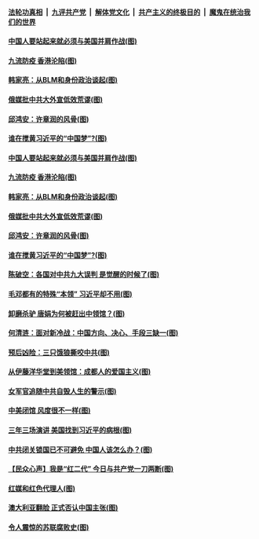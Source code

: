 

####  [法轮功真相](../../../../basic/blob/master/README.md?t=07300902) &nbsp;|&nbsp; [九评共产党](../../../../9ping.md/blob/master/README.md?t=07300902) &nbsp;|&nbsp; [解体党文化](../../../../jtdwh.md/blob/master/README.md?t=07300902)  &nbsp;|&nbsp; [共产主义的终极目的](../../../../gczydzjmd.md/blob/master/README.md?t=07300902) &nbsp;|&nbsp; [魔鬼在统治我们的世界](../../../../mgztzwmdsj.md/blob/master/README.md?t=07300902) 

#### [中国人要站起来就必须与美国并肩作战(图)](../pages/p4/941289.md?t=07300902) 

#### [九流防疫 香港沦陷(图)](../pages/p4/941211.md?t=07300902) 

#### [韩家亮：从BLM和身份政治谈起(图)](../pages/p4/941191.md?t=07300902) 

#### [俄媒批中共大外宣低效荒谬(图)](../pages/p4/941189.md?t=07300902) 

#### [邱鸿安：许章润的风骨(图)](../pages/p4/941190.md?t=07300902) 

#### [谁在搅黄习近平的“中国梦”?(图)](../pages/p4/941186.md?t=07300902) 

#### [中国人要站起来就必须与美国并肩作战(图)](../pages/p4/941289.md?t=07300902) 

#### [九流防疫 香港沦陷(图)](../pages/p4/941211.md?t=07300902) 

#### [韩家亮：从BLM和身份政治谈起(图)](../pages/p4/941191.md?t=07300902) 

#### [俄媒批中共大外宣低效荒谬(图)](../pages/p4/941189.md?t=07300902) 

#### [邱鸿安：许章润的风骨(图)](../pages/p4/941190.md?t=07300902) 

#### [谁在搅黄习近平的“中国梦”?(图)](../pages/p4/941186.md?t=07300902) 

#### [陈破空：各国对中共九大误判 是觉醒的时候了(图)](../pages/p4/941187.md?t=07300902) 

#### [毛邓都有的特殊“本领” 习近平却不用(图)](../pages/p4/941134.md?t=07300902) 

#### [卸磨杀驴 唐娟为何被赶出中领馆？(图)](../pages/p4/941111.md?t=07300902) 

#### [何清涟：面对新冷战：中国方向、决心、手段三缺一(图)](../pages/p4/941102.md?t=07300902) 

#### [预后凶险：三只饿狼撕咬中共(图)](../pages/p4/941101.md?t=07300902) 

#### [从伊藤洋华堂到美领馆：成都人的爱国主义(图)](../pages/p4/941098.md?t=07300902) 

#### [女军官追随中共自毁人生的警示(图)](../pages/p4/941095.md?t=07300902) 

#### [中美闭馆 风度很不一样(图)](../pages/p4/941094.md?t=07300902) 

#### [三年三场演讲 美国找到习近平的病根(图)](../pages/p4/941012.md?t=07300902) 

#### [中共闭关锁国已不可避免 中国人该怎么办？(图)](../pages/p4/940983.md?t=07300902) 

#### [【民众心声】我是“红二代” 今日与共产党一刀两断(图)](../pages/p4/940379.md?t=07300902) 

#### [红媒和红色代理人(图)](../pages/p4/940985.md?t=07300902) 

#### [澳大利亚翻脸 正式否认中国主张(图)](../pages/p4/940986.md?t=07300902) 

#### [令人震惊的苏联腐败史(图)](../pages/p4/940982.md?t=07300902) 

